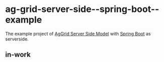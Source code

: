 # ag-grid-server-side--spring-boot--example

The example project of [AgGrid Server Side Model](https://www.ag-grid.com/javascript-grid-server-side-model/) with [Spring Boot](https://spring.io) as serverside.

## in-work
